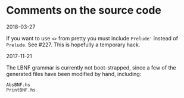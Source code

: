Comments on the source code
===========================

2018-03-27

  If you want to use `<>` from pretty you must include `Prelude'` instead of
  `Prelude`. See #227. This is hopefully a temporary hack.

2017-11-21

  The LBNF grammar is currently not boot-strapped,
  since a few of the generated files have been modified by hand,
  including:

    AbsBNF.hs
    PrintBNF.hs
